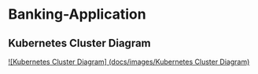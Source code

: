 # Banking-Application
## Kubernetes Cluster Diagram 
[![Kubernetes Cluster Diagram] (docs/images/Kubernetes Cluster Diagram)](https://github.com/ravindugamage98/Banking-Application/blob/c61f2466d953180724de8ff01eed260abaf98cf1/docs/images/Kubernetes%20Cluster%20Diagram.jpeg)

